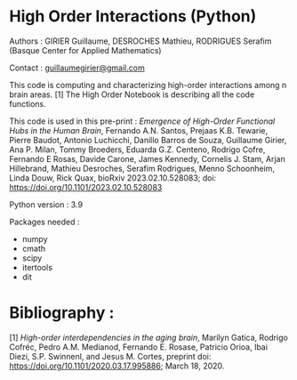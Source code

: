 # High Order Interactions (Python)

Authors : GIRIER Guillaume, DESROCHES Mathieu, RODRIGUES Serafim (Basque Center for Applied Mathematics)

Contact : guillaumegirier@gmail.com

This code is computing and characterizing high-order interactions among n brain areas. [1]
The High Order Notebook is describing all the code functions.

This code is used in this pre-print : _Emergence of High-Order Functional Hubs in the Human Brain_, Fernando A.N. Santos, Prejaas K.B. Tewarie, Pierre Baudot, Antonio Luchicchi, Danillo Barros de Souza, Guillaume Girier, Ana P. Milan, Tommy Broeders, Eduarda G.Z. Centeno, Rodrigo Cofre, Fernando E Rosas, Davide Carone, James Kennedy, Cornelis J. Stam, Arjan Hillebrand, Mathieu Desroches, Serafim Rodrigues, Menno Schoonheim, Linda Douw, Rick Quax, bioRxiv 2023.02.10.528083; doi: https://doi.org/10.1101/2023.02.10.528083

Python version : 3.9

Packages needed :

- numpy
- cmath
- scipy 
- itertools 
- dit

# Bibliography :

[1] _High-order interdependencies in the aging brain_, Marilyn Gatica, Rodrigo Cofréc, Pedro A.M. Medianod, Fernando E. Rosase, Patricio Orioa, Ibai Diezi, S.P. Swinnenl, and Jesus M. Cortes, preprint doi: https://doi.org/10.1101/2020.03.17.995886; March 18, 2020.

